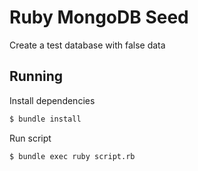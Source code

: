 # Ruby MongoDB Seed

Create a test database with false data

## Running

Install dependencies
```bash
$ bundle install
```
Run script
```bash
$ bundle exec ruby script.rb
```




